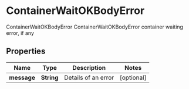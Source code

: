 

# ContainerWaitOKBodyError

ContainerWaitOKBodyError ContainerWaitOKBodyError container waiting error, if any
## Properties

Name | Type | Description | Notes
------------ | ------------- | ------------- | -------------
**message** | **String** | Details of an error |  [optional]



